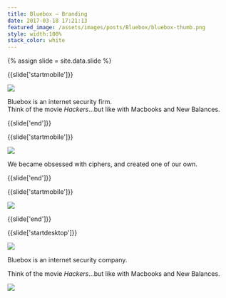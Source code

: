```yaml
---
title: Bluebox — Branding
date: 2017-03-18 17:21:13
featured_image: /assets/images/posts/Bluebox/bluebox-thumb.png
style: width:100%
stack_color: white
---
```

{% assign slide = site.data.slide %}

{{slide['startmobile']}}

<div><img class='full-height' src='{{ site.url }}/assets/images/posts/Bluebox/bluebox-1-mobile.png' srcset='{{ site.url }}/assets/images/posts/Bluebox/bluebox-1-mobile.png 375w, {{ site.url }}/assets/images/posts/Bluebox/bluebox-1-mobile@2x.png 750w, {{ site.url }}/assets/images/posts/Bluebox/bluebox-1-mobile@3x.png 1125w'></div>

<p class='bg'>Bluebox is an internet security firm.
<br>
Think of the movie <cite>Hackers</cite>&hellip;but like with Macbooks and New Balances.</p>

{{slide['end']}}

{{slide['startmobile']}}

<div><img class='full-height' src='{{ site.url }}/assets/images/posts/Bluebox/bluebox-2-mobile.jpg' srcset='{{ site.url }}/assets/images/posts/Bluebox/bluebox-2-mobile.jpg 375w, {{ site.url }}/assets/images/posts/Bluebox/bluebox-2-mobile@2x.jpg 750w, {{ site.url }}/assets/images/posts/Bluebox/bluebox-2-mobile@3x.jpg 1125w'></div>

<p class='bg'>We became obsessed with ciphers, and created one of our own.</p>

{{slide['end']}}

{{slide['startmobile']}}

<div><img class='full-height' src='{{ site.url }}/assets/images/posts/Bluebox/bluebox-3-mobile.jpg' srcset='{{ site.url }}/assets/images/posts/Bluebox/bluebox-3-mobile.jpg 375w, {{ site.url }}/assets/images/posts/Bluebox/bluebox-3-mobile@2x.jpg 750w, {{ site.url }}/assets/images/posts/Bluebox/bluebox-3-mobile@3x.jpg 1125w'></div>

<p class='bg-dark'></p>


{{slide['end']}}

{{slide['startdesktop']}}

<div><img class='full-width' src='{{ site.url }}/assets/images/posts/Bluebox/bluebox-1@2x.png' srcset='{{ site.url }}/assets/images/posts/Bluebox/bluebox-1.png 1024w, {{ site.url }}/assets/images/posts/Bluebox/bluebox-1@2x.png 2048w, {{ site.url }}/assets/images/posts/Bluebox/bluebox-1@3x.png 3072w'></div>

Bluebox is an internet security company.

Think of the movie <cite>Hackers</cite>&hellip;but like with Macbooks and New Balances.

<div class='row'>

<div><img src='{{ site.url }}/assets/images/posts/Bluebox/bluebox-2@3x.png' srcset='{{ site.url }}/assets/images/posts/Bluebox/bluebox-2.png 314w, {{ site.url }}/assets/images/posts/Bluebox/bluebox-2@2x.png 628w, {{ site.url }}/assets/images/posts/Bluebox/bluebox-2@3x.png 942w'></div><!--

--><div><img src='{{ site.url }}/assets/images/posts/Bluebox/bluebox-3@3x.png' srcset='{{ site.url }}/assets/images/posts/Bluebox/bluebox-3.png 314w, {{ site.url }}/assets/images/posts/Bluebox/bluebox-3@2x.png 628w, {{ site.url }}/assets/images/posts/Bluebox/bluebox-3@3x.png 942w'></div>

</div>

<div><img src='{{ site.url }}/assets/images/posts/Bluebox/bluebox-4@3x.png' srcset='{{ site.url }}/assets/images/posts/Bluebox/bluebox-4.png 634w, {{ site.url }}/assets/images/posts/Bluebox/bluebox-4@2x.png 1268w, {{ site.url }}/assets/images/posts/Bluebox/bluebox-4@3x.png 1902w'></div>

We became obsessed with ciphers, and created one to be used throughout the branding.

{{slide['end']}}

{{slide['startmobile']}}

<div><img class='full-height' src='{{ site.url }}/assets/images/posts/Bluebox/bluebox-5-mobile.png' srcset='{{ site.url }}/assets/images/posts/Bluebox/bluebox-5-mobile.png 374w, {{ site.url }}/assets/images/posts/Bluebox/bluebox-5-mobile@2x.png 748w, {{ site.url }}/assets/images/posts/Bluebox/bluebox-5-mobile@3x.png 1122w'></div>

<p class='bg-dark'></p>


{{slide['end']}}

{{slide['startdesktop']}}

<div><img src='{{ site.url }}/assets/images/posts/Bluebox/bluebox-5@2x.png' srcset='{{ site.url }}/assets/images/posts/Bluebox/bluebox-5.png 634w, {{ site.url }}/assets/images/posts/Bluebox/bluebox-5@3x.png 1268w, {{ site.url }}/assets/images/posts/Bluebox/bluebox-5@3x.png 1902w'></div>

{{slide['end']}}

{{slide['start']}}

The type for the logo was altered to feel more geometric to feel at home with the cipher elements.

{{slide['end']}}

{{slide['startmobile']}}

<div><img class='full-height' src='{{ site.url }}/assets/images/posts/Bluebox/bluebox-6-mobile.png' srcset='{{ site.url }}/assets/images/posts/Bluebox/bluebox-6-mobile.png 375w, {{ site.url }}/assets/images/posts/Bluebox/bluebox-6-mobile@2x.png 750w, {{ site.url }}/assets/images/posts/Bluebox/bluebox-6-mobile@3x.png 1125w'></div>

{{slide['end']}}

{{slide['startdesktop']}}

<div><img src='{{ site.url }}/assets/images/posts/Bluebox/bluebox-6@2x.png' srcset='{{ site.url }}/assets/images/posts/Bluebox/bluebox-6.png 634w, {{ site.url }}/assets/images/posts/Bluebox/bluebox-6@2x.png 1268w'></div>

{{slide['end']}}